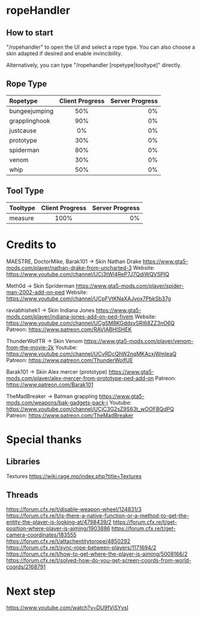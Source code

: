 # ropeHandler

## How to start

"/ropehandler" to open the UI and select a rope type. You can also choose a skin adapted if desired and enable invincibility.

Alternatively, you can type "/ropehandler [ropetype|tooltype]" directly.

## Rope Type

| Ropetype      | Client Progress | Server Progress |
|:------------- | :--------------:| ---------------:|
| bungeejumping | 50%             | 0%              |
| grapplinghook | 90%             | 0%              |
| justcause     | 0%              | 0%              |
| prototype     | 30%             | 0%              |
| spiderman     | 80%             | 0%              |
| venom         | 30%             | 0%              |
| whip          | 50%             | 0%              |

## Tool Type

| Tooltype      | Client Progress | Server Progress |
|:------------- | :--------------:| ---------------:|
| measure       | 100%            | 0%              |

# Credits to

MAESTRE, DoctorMike, Barak101 -> Skin Nathan Drake
https://www.gta5-mods.com/player/nathan-drake-from-uncharted-3
Website: https://www.youtube.com/channel/UCj3tWl4ReP7J7QdiWQVSPIQ

Meth0d -> Skin Spriderman
https://www.gta5-mods.com/player/spider-man-2002-add-on-ped
Website: https://www.youtube.com/channel/UCpFVtKNaXAJvox7PbkSb37g

raviabhishek1 -> Skin Indiana Jones
https://www.gta5-mods.com/player/indiana-jones-add-on-ped-fivem
Website: https://www.youtube.com/channel/UCgSM8KGddsvSRI68ZZ3nO6Q
Patreon: https://www.patreon.com/RAVIABHISHEK

ThunderWolfTR -> Skin Venom
https://www.gta5-mods.com/player/venom-from-the-movie-2k
Youtube: https://www.youtube.com/channel/UCvRDcQhW2nqMKAcxjWmIeaQ
Patreon: https://www.patreon.com/ThunderWolfUE

Barak101 -> Skin Alex mercer (prototype)
https://www.gta5-mods.com/player/alex-mercer-from-prototype-ped-add-on
Patreon: https://www.patreon.com/Barak101

TheMadBreaker -> Batman grappling
https://www.gta5-mods.com/weapons/bak-gadgets-pack-i
Youtube: https://www.youtube.com/channel/UCjC3G2sZ9S63t_wOOFBQdPQ
Patreon: https://www.patreon.com/TheMadBreaker

# Special thanks

## Libraries

Textures https://wiki.rage.mp/index.php?title=Textures

## Threads

https://forum.cfx.re/t/disable-weapon-wheel/124831/3
https://forum.cfx.re/t/is-there-a-native-function-or-a-method-to-get-the-entity-the-player-is-looking-at/4798439/2
https://forum.cfx.re/t/get-position-where-player-is-aiming/1903886
https://forum.cfx.re/t/get-camera-coordinates/183555
https://forum.cfx.re/t/attachentitytorope/4850292
https://forum.cfx.re/t/sync-rope-between-players/1171694/2
https://forum.cfx.re/t/how-to-get-where-the-player-is-aiming/5008166/2
https://forum.cfx.re/t/solved-how-do-you-get-screen-coords-from-world-coords/2168791

# Next step

https://www.youtube.com/watch?v=DU9fVjSYysI
